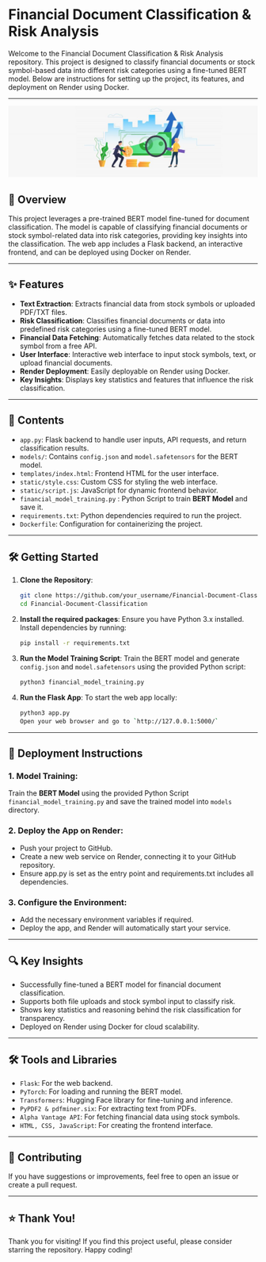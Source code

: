 # **Financial Document Classification & Risk Analysis**

Welcome to the Financial Document Classification & Risk Analysis repository. This project is designed to classify financial documents or stock symbol-based data into different risk categories using a fine-tuned BERT model. Below are instructions for setting up the project, its features, and deployment on Render using Docker.

---

<div align="center">
  <img src="./financial_risk.jpg" alt="Financial Risk Analysis Image" style="border:none;">
</div>

## 🚀 **Overview**

This project leverages a pre-trained BERT model fine-tuned for document classification. The model is capable of classifying financial documents or stock symbol-related data into risk categories, providing key insights into the classification. The web app includes a Flask backend, an interactive frontend, and can be deployed using Docker on Render.

---

## ✨ **Features**

- **Text Extraction**: Extracts financial data from stock symbols or uploaded PDF/TXT files.
- **Risk Classification**: Classifies financial documents or data into predefined risk categories using a fine-tuned BERT model.
- **Financial Data Fetching**: Automatically fetches data related to the stock symbol from a free API.
- **User Interface**: Interactive web interface to input stock symbols, text, or upload financial documents.
- **Render Deployment**: Easily deployable on Render using Docker.
- **Key Insights**: Displays key statistics and features that influence the risk classification.

---

## 📂 **Contents**

- `app.py`: Flask backend to handle user inputs, API requests, and return classification results.
- `models/`: Contains `config.json` and `model.safetensors` for the BERT model.
- `templates/index.html`: Frontend HTML for the user interface.
- `static/style.css`: Custom CSS for styling the web interface.
- `static/script.js`: JavaScript for dynamic frontend behavior.
- `financial_model_training.py` : Python Script to train **BERT Model** and save it.
- `requirements.txt`: Python dependencies required to run the project.
- `Dockerfile`: Configuration for containerizing the project.

---

## 🛠️  **Getting Started**

1. **Clone the Repository**:
   ```bash
   git clone https://github.com/your_username/Financial-Document-Classification.git
   cd Financial-Document-Classification
2. **Install the required packages**:
   Ensure you have Python 3.x installed. Install dependencies by running:
   ```bash
   pip install -r requirements.txt
   
4. **Run the Model Training Script**:
   Train the BERT model and generate `config.json` and `model.safetensors` using the provided Python script:
   ```bash
   python3 financial_model_training.py

5. **Run the Flask App**:
   To start the web app locally:
   ```bash
   python3 app.py
   Open your web browser and go to `http://127.0.0.1:5000/`

---

## 🚢 **Deployment Instructions**

### 1. Model Training: 

Train the **BERT Model** using the provided Python Script `financial_model_training.py` and save the trained model into `models` directory.

### 2. Deploy the App on Render:

- Push your project to GitHub.
- Create a new web service on Render, connecting it to your GitHub repository.
- Ensure app.py is set as the entry point and requirements.txt includes all dependencies.

### 3. Configure the Environment:

- Add the necessary environment variables if required.
- Deploy the app, and Render will automatically start your service.

---

## 🔍 **Key Insights**

- Successfully fine-tuned a BERT model for financial document classification.
- Supports both file uploads and stock symbol input to classify risk.
- Shows key statistics and reasoning behind the risk classification for transparency.
- Deployed on Render using Docker for cloud scalability.

---

## 🛠️ **Tools and Libraries**

- `Flask`: For the web backend.
- `PyTorch`: For loading and running the BERT model.
- `Transformers`: Hugging Face library for fine-tuning and inference.
- `PyPDF2 & pdfminer.six`: For extracting text from PDFs.
- `Alpha Vantage API`: For fetching financial data using stock symbols.
- `HTML, CSS, JavaScript`: For creating the frontend interface.

---

## 🤝 **Contributing**
If you have suggestions or improvements, feel free to open an issue or create a pull request.

---

## ⭐ **Thank You!**

Thank you for visiting! If you find this project useful, please consider starring the repository. Happy coding!

